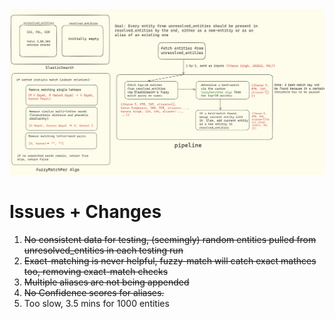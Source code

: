 <img src = 'flowchart.png'>


<h1>Issues + Changes</h1>

<ol>
  <li> <s>No consistent data for testing, (seemingly) random entities pulled from unresolved_entities in each testing run</s></li>
  <li> <s>Exact-matching is never helpful, fuzzy-match will catch exact mathces too, removing exact-match checks</s></li>
  <li> <s>Multiple aliases are not being appended</s></li>
  <li> <s>No Confidence scores for aliases.</s></li>

  <li> Too slow, 3.5 mins for 1000 entities</li>
  
  
</ol>


